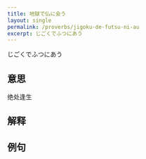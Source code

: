 ```yaml
---
title: 地獄で仏に会う
layout: single
permalink: /proverbs/jigoku-de-futsu-ni-au
excerpt: じごくでふつにあう
---
```


じごくでふつにあう

## 意思

绝处逢生

## 解释

## 例句


